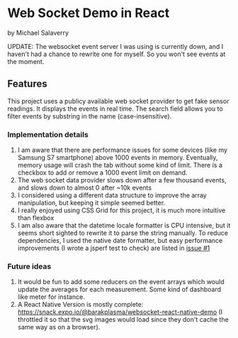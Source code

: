 # Web Socket Demo in React
by Michael Salaverry

UPDATE: The websocket event server I was using is currently down, and I haven't had a chance to rewrite one for myself. So you won't see events at the moment.

## Features
This project uses a publicy available web socket provider to get fake sensor readings.
It displays the events in real time.
The search field allows you to filter events by substring in the name (case-insensitive).

### Implementation details
1. I am aware that there are performance issues for some devices (like my Samsung S7 smartphone) above 1000 events in memory. Eventually, memory usage will crash the tab without some kind of limit. There is a checkbox to add or remove a 1000 event limit on demand.
1. The web socket data provider slows down after a few thousand events, and slows down to almost 0 after ~10k events
1. I considered using a different data structure to improve the array manipulation, but keeping it simple seemed better.
1. I really enjoyed using CSS Grid for this project, it is much more intuitive than flexbox
1. I am also aware that the datetime locale formatter is CPU intensive, but it seems short sighted to rewrite it to parse the string manually. To reduce dependencies, I used the native date formatter, but easy performance improvements (I wrote a jsperf test to check) are listed in [issue #1](https://github.com/barakplasma/WebSocket-Demo/issues/1)

### Future ideas
1. It would be fun to add some reducers on the event arrays which would update the averages for each measurement. Some kind of dashboard like meter for instance.
1. A React Native Version is mostly complete: https://snack.expo.io/@barakplasma/websocket-react-native-demo (I throttled it so that the svg images would load since they don't cache the same way as on a browser).

